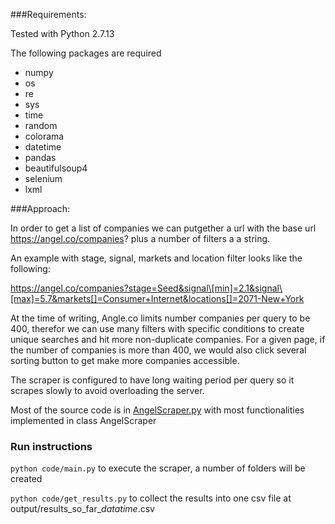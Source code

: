 ###Requirements:

Tested with Python 2.7.13

The following packages are required
* numpy
* os
* re
* sys
* time
* random
* colorama
* datetime
* pandas
* beautifulsoup4
* selenium
* lxml

###Approach:

In order to get a list of companies we can putgether a url with the base url https://angel.co/companies? 
plus a number of filters a a string.

An example with stage, signal, markets and location filter looks like the following:

https://angel.co/companies?stage=Seed&signal\[min]=2.1&signal\[max]=5.7&markets[]=Consumer+Internet&locations[]=2071-New+York

At the time of writing, Angle.co limits number companies per query to be 400, 
therefor we can use many filters with specific conditions to create unique searches and 
hit more non-duplicate companies. For a given page, if the number of companies is more than 400, we would also
click several sorting button to get make more companies accessible.

The scraper is configured to have long waiting period per query so it scrapes slowly
 to avoid overloading the server.
 
Most of the source code is in [AngelScraper.py](code/AngelScraper.py) with most functionalities implemented
in class AngelScraper

### Run instructions

```python code/main.py``` to execute the scraper, a number of folders will be created

```python code/get_results.py``` to collect the results into one csv file at output/results_so_far_$datatime$.csv

